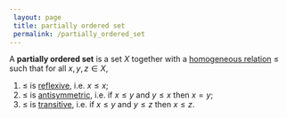 ```yaml
---
 layout: page
 title: partially ordered set
 permalink: /partially_ordered_set
---
```


A **partially ordered set** is a set $X$ together with a [homogeneous relation](https://defsmath.github.io/DefsMath/homogeneous_relation) $\leq$ such that for all $x,y,z\in X$,
1. $\leq$ is [reflexive](https://defsmath.github.io/DefsMath/reflexive), i.e. $x\leq x$;
2. $\leq$ is [antisymmetric](https://defsmath.github.io/DefsMath/antisymmetric), i.e. if $x\leq y$ and $y\leq x$ then $x=y$;
3. $\leq$ is [transitive](https://defsmath.github.io/DefsMath/transitive), i.e. if $x\leq y$ and $y\leq z$ then $x\leq z$.